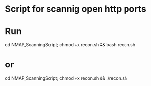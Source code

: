 # Script for scannig open http ports
# Run
cd NMAP_ScanningScript; chmod +x recon.sh && bash recon.sh
# or
cd NMAP_ScanningScript; chmod +x recon.sh && ./recon.sh
